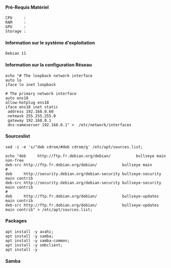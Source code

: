 #### Pré-Requis Matériel
```
CPU     :
RAM     :
GPU     :
Storage :
```

#### Information sur le système d'exploitation
```
Debian 11
```

#### Information sur la configuration Réseau
```
echo "# The loopback network interface
auto lo
iface lo inet loopback

# The primary network interface
auto ens18
allow-hotplug ens18
iface ens18 inet static
 address 192.168.0.60
 netmask 255.255.255.0
 gateway 192.168.0.1
 dns-nameserver 192.168.0.1" >  /etc/network/interfaces
```

#### Sourceslist
```
sed -i -e 's/^deb cdrom/#deb cdrom/g' /etc/apt/sources.list;

echo "deb     http://ftp.fr.debian.org/debian/           bullseye main non-free
deb-src http://ftp.fr.debian.org/debian/           bullseye main
#
deb     http://security.debian.org/debian-security bullseye-security main contrib
deb-src http://security.debian.org/debian-security bullseye-security main contrib
#
deb     http://ftp.fr.debian.org/debian/           bullseye-updates main contrib
deb-src http://ftp.fr.debian.org/debian/           bullseye-updates main contrib" > /etc/apt/sources.list;

```

#### Packages
```
apt install -y avahi;
apt install -y samba;
apt install -y samba-common;
apt install -y smbclient;
apt install -y 
```


#### Samba
```
```
